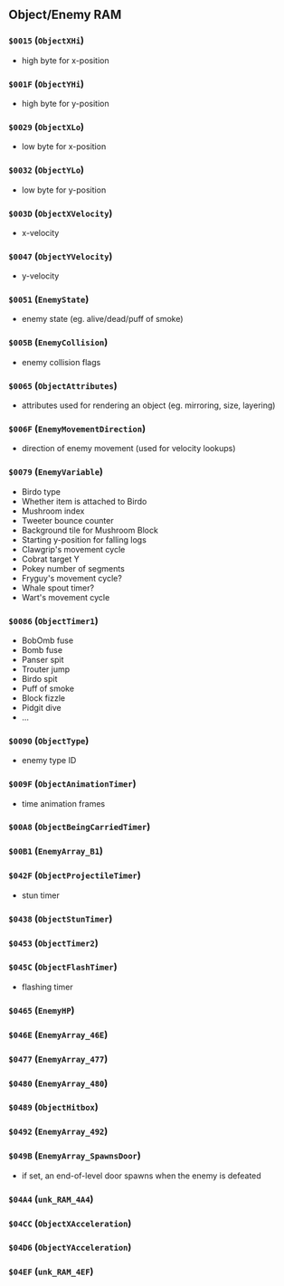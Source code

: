 ## Object/Enemy RAM

### `$0015`  (`ObjectXHi`)
- high byte for x-position

### `$001F`  (`ObjectYHi`)
- high byte for y-position

### `$0029`  (`ObjectXLo`)
- low byte for x-position

### `$0032`  (`ObjectYLo`)
- low byte for y-position

### `$003D`  (`ObjectXVelocity`)
- x-velocity

### `$0047`  (`ObjectYVelocity`)
- y-velocity

### `$0051`  (`EnemyState`)
- enemy state (eg. alive/dead/puff of smoke)

### `$005B`  (`EnemyCollision`)
- enemy collision flags

### `$0065`  (`ObjectAttributes`)
- attributes used for rendering an object (eg. mirroring, size, layering)

### `$006F`  (`EnemyMovementDirection`)
- direction of enemy movement (used for velocity lookups)

### `$0079`  (`EnemyVariable`)
- Birdo type
- Whether item is attached to Birdo
- Mushroom index
- Tweeter bounce counter
- Background tile for Mushroom Block
- Starting y-position for falling logs
- Clawgrip's movement cycle
- Cobrat target Y
- Pokey number of segments
- Fryguy's movement cycle?
- Whale spout timer?
- Wart's movement cycle

### `$0086`  (`ObjectTimer1`)
- BobOmb fuse
- Bomb fuse
- Panser spit
- Trouter jump
- Birdo spit
- Puff of smoke
- Block fizzle
- Pidgit dive
- ...

### `$0090`  (`ObjectType`)
- enemy type ID

### `$009F`  (`ObjectAnimationTimer`)
- time animation frames

### `$00A8`  (`ObjectBeingCarriedTimer`)

### `$00B1`  (`EnemyArray_B1`)

### `$042F` (`ObjectProjectileTimer`)
 - stun timer

### `$0438` (`ObjectStunTimer`)

### `$0453` (`ObjectTimer2`)

### `$045C` (`ObjectFlashTimer`)
  - flashing timer

### `$0465` (`EnemyHP`)

### `$046E` (`EnemyArray_46E`)

### `$0477` (`EnemyArray_477`)

### `$0480` (`EnemyArray_480`)

### `$0489` (`ObjectHitbox`)

### `$0492` (`EnemyArray_492`)

### `$049B` (`EnemyArray_SpawnsDoor`)
- if set, an end-of-level door spawns when the enemy is defeated

### `$04A4` (`unk_RAM_4A4`)

### `$04CC` (`ObjectXAcceleration`)

### `$04D6` (`ObjectYAcceleration`)

### `$04EF` (`unk_RAM_4EF`)

